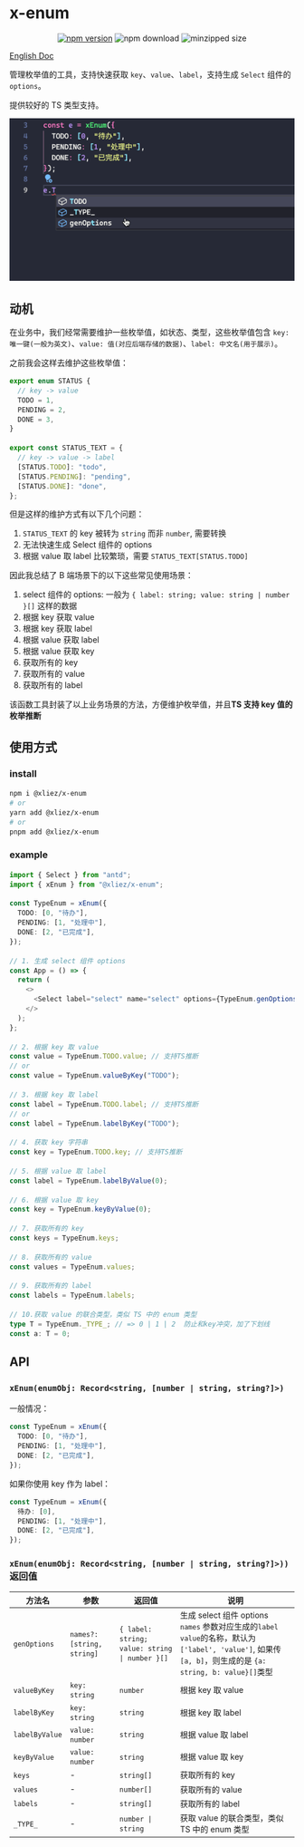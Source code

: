 # x-enum

<div align="center">

[![npm version](https://img.shields.io/npm/v/@xliez/x-enum)](https://www.npmjs.com/package/@xliez/x-enum)
![npm download](https://img.shields.io/npm/dw/@xliez/x-enum)
![minzipped size](https://img.shields.io/bundlephobia/minzip/@xliez/x-enum)

</div>

[English Doc](./README.md)

管理枚举值的工具，支持快速获取 `key`、`value`、`label`，支持生成 `Select` 组件的 `options`。

提供较好的 TS 类型支持。

![sampel](./sample.gif)

## 动机

在业务中，我们经常需要维护一些枚举值，如状态、类型，这些枚举值包含 `key: 唯一键(一般为英文)`、`value: 值(对应后端存储的数据)`、`label: 中文名(用于展示)`。

之前我会这样去维护这些枚举值：

```ts
export enum STATUS {
  // key -> value
  TODO = 1,
  PENDING = 2,
  DONE = 3,
}

export const STATUS_TEXT = {
  // key -> value -> label
  [STATUS.TODO]: "todo",
  [STATUS.PENDING]: "pending",
  [STATUS.DONE]: "done",
};
```

但是这样的维护方式有以下几个问题：

1. `STATUS_TEXT` 的 key 被转为 `string` 而非 `number`, 需要转换
2. 无法快速生成 Select 组件的 options
3. 根据 value 取 label 比较繁琐，需要 `STATUS_TEXT[STATUS.TODO]`

因此我总结了 B 端场景下的以下这些常见使用场景：

1. select 组件的 options: 一般为 `{ label: string; value: string | number }[]` 这样的数据
2. 根据 key 获取 value
3. 根据 key 获取 label
4. 根据 value 获取 label
5. 根据 value 获取 key
6. 获取所有的 key
7. 获取所有的 value
8. 获取所有的 label

该函数工具封装了以上业务场景的方法，方便维护枚举值，并且**TS 支持 key 值的枚举推断**

## 使用方式

### install

```bash
npm i @xliez/x-enum
# or
yarn add @xliez/x-enum
# or
pnpm add @xliez/x-enum
```

### example

```ts
import { Select } from "antd";
import { xEnum } from "@xliez/x-enum";

const TypeEnum = xEnum({
  TODO: [0, "待办"],
  PENDING: [1, "处理中"],
  DONE: [2, "已完成"],
});

// 1. 生成 select 组件 options
const App = () => {
  return (
    <>
      <Select label="select" name="select" options={TypeEnum.genOptions()} />
    </>
  );
};

// 2. 根据 key 取 value
const value = TypeEnum.TODO.value; // 支持TS推断
// or
const value = TypeEnum.valueByKey("TODO");

// 3. 根据 key 取 label
const label = TypeEnum.TODO.label; // 支持TS推断
// or
const label = TypeEnum.labelByKey("TODO");

// 4. 获取 key 字符串
const key = TypeEnum.TODO.key; // 支持TS推断

// 5. 根据 value 取 label
const label = TypeEnum.labelByValue(0);

// 6. 根据 value 取 key
const key = TypeEnum.keyByValue(0);

// 7. 获取所有的 key
const keys = TypeEnum.keys;

// 8. 获取所有的 value
const values = TypeEnum.values;

// 9. 获取所有的 label
const labels = TypeEnum.labels;

// 10.获取 value 的联合类型，类似 TS 中的 enum 类型
type T = TypeEnum._TYPE_; // => 0 | 1 | 2  防止和key冲突，加了下划线
const a: T = 0;
```

## API

### `xEnum(enumObj: Record<string, [number | string, string?]>)`

一般情况：

```ts
const TypeEnum = xEnum({
  TODO: [0, "待办"],
  PENDING: [1, "处理中"],
  DONE: [2, "已完成"],
});
```

如果你使用 key 作为 label：

```ts
const TypeEnum = xEnum({
  待办: [0],
  PENDING: [1, "处理中"],
  DONE: [2, "已完成"],
});
```

### `xEnum(enumObj: Record<string, [number | string, string?]>))`返回值

| 方法名         | 参数                       | 返回值                                         | 说明                                                                                                                                                        |
| -------------- | -------------------------- | ---------------------------------------------- | ----------------------------------------------------------------------------------------------------------------------------------------------------------- |
| `genOptions`   | `names?: [string, string]` | `{ label: string; value: string \| number }[]` | 生成 select 组件 options `names` 参数对应生成的`label` `value`的名称，默认为 `['label', 'value']`, 如果传`[a, b]`，则生成的是 `{a: string, b: value}[]`类型 |
| `valueByKey`   | `key: string`              | `number`                                       | 根据 key 取 value                                                                                                                                           |
| `labelByKey`   | `key: string`              | `string`                                       | 根据 key 取 label                                                                                                                                           |
| `labelByValue` | `value: number`            | `string`                                       | 根据 value 取 label                                                                                                                                         |
| `keyByValue`   | `value: number`            | `string`                                       | 根据 value 取 key                                                                                                                                           |
| `keys`         | -                          | `string[]`                                     | 获取所有的 key                                                                                                                                              |
| `values`       | -                          | `number[]`                                     | 获取所有的 value                                                                                                                                            |
| `labels`       | -                          | `string[]`                                     | 获取所有的 label                                                                                                                                            |
| `_TYPE_`       | -                          | `number \| string`                             | 获取 value 的联合类型，类似 TS 中的 enum 类型                                                                                                               |

